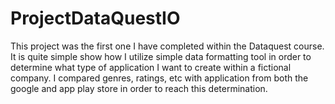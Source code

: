 # ProjectDataQuestIO
This project was the first one I have completed within the Dataquest course. It is quite simple show how I utilize simple data formatting tool in order to determine what
type of application I want to create within a fictional company. I compared genres, ratings, etc with application from both the google and app play store in order to 
reach this determination.
